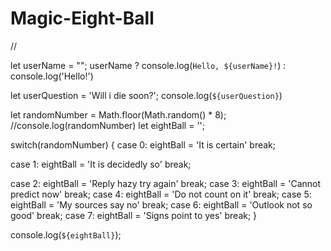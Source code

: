 # Magic-Eight-Ball

//

let userName = "";
userName ? console.log(`Hello, ${userName}!`) : console.log('Hello!')

let userQuestion = 'Will i die soon?';
console.log(`${userQuestion}`)

let randomNumber = Math.floor(Math.random() * 8);
//console.log(randomNumber)
let eightBall = '';

switch(randomNumber) {
case 0:
  eightBall = 'It is certain'
  break;

case 1:
  eightBall = 'It is decidedly so'
  break;

case 2:
  eightBall = 'Reply hazy try again'
  break;
case 3:
  eightBall = 'Cannot predict now'
  break;
case 4:
  eightBall = 'Do not count on it'
  break;
case 5:
  eightBall = 'My sources say no'
  break;
case 6:
  eightBall = 'Outlook not so good'
  break;
case 7:
  eightBall = 'Signs point to yes'
  break;
}

console.log(`${eightBall}`);

